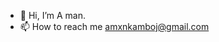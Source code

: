 - 👋 Hi, I’m A man.
- 📫 How to reach me amxnkamboj@gmail.com
  

<!---
Amxnnn/Amxnnn is a ✨ special ✨ repository because its `README.md` (this file) appears on your GitHub profile.
You can click the Preview link to take a look at your changes.
--->
